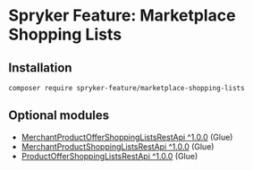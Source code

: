 # Spryker Feature: Marketplace Shopping Lists



## Installation

```
composer require spryker-feature/marketplace-shopping-lists
```

## Optional modules
- [MerchantProductOfferShoppingListsRestApi ^1.0.0](https://github.com/spryker/merchant-product-offer-shopping-lists-rest-api) (Glue)
- [MerchantProductShoppingListsRestApi ^1.0.0](https://github.com/spryker/merchant-product-shopping-lists-rest-api) (Glue)
- [ProductOfferShoppingListsRestApi ^1.0.0](https://github.com/spryker/product-offer-shopping-lists-rest-api) (Glue)
